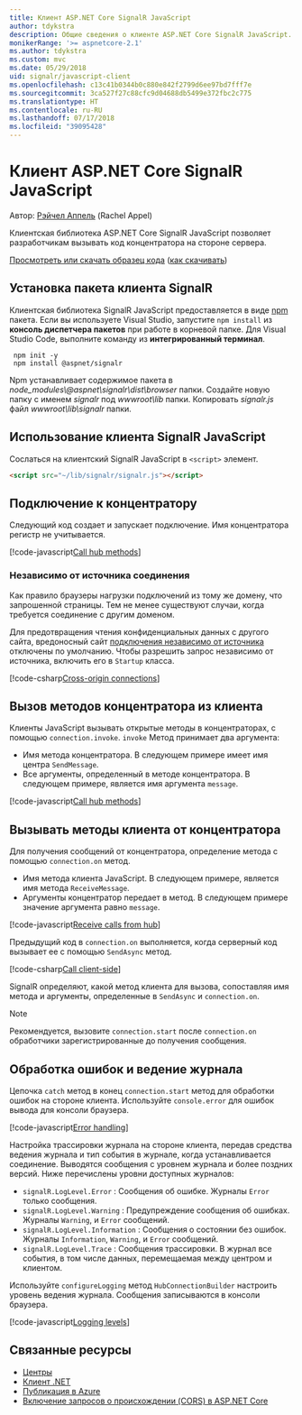 ```yaml
---
title: Клиент ASP.NET Core SignalR JavaScript
author: tdykstra
description: Общие сведения о клиенте ASP.NET Core SignalR JavaScript.
monikerRange: '>= aspnetcore-2.1'
ms.author: tdykstra
ms.custom: mvc
ms.date: 05/29/2018
uid: signalr/javascript-client
ms.openlocfilehash: c13c41b0344b0c880e842f2799d6ee97bd7fff7e
ms.sourcegitcommit: 3ca527f27c88cfc9d04688db5499e372fbc2c775
ms.translationtype: HT
ms.contentlocale: ru-RU
ms.lasthandoff: 07/17/2018
ms.locfileid: "39095428"
---
```

# <a name="aspnet-core-signalr-javascript-client"></a>Клиент ASP.NET Core SignalR JavaScript

Автор: [Рэйчел Аппель](http://twitter.com/rachelappel) (Rachel Appel)

Клиентская библиотека ASP.NET Core SignalR JavaScript позволяет разработчикам вызывать код концентратора на стороне сервера.

[Просмотреть или скачать образец кода](https://github.com/aspnet/Docs/tree/live/aspnetcore/signalr/javascript-client/sample) ([как скачивать](xref:tutorials/index#how-to-download-a-sample))

## <a name="install-the-signalr-client-package"></a>Установка пакета клиента SignalR

Клиентская библиотека SignalR JavaScript предоставляется в виде [npm](https://www.npmjs.com/) пакета. Если вы используете Visual Studio, запустите `npm install` из **консоль диспетчера пакетов** при работе в корневой папке. Для Visual Studio Code, выполните команду из **интегрированный терминал**.

  ```console
   npm init -y
   npm install @aspnet/signalr
  ```

Npm устанавливает содержимое пакета в *node_modules\\@aspnet\signalr\dist\browser* папки. Создайте новую папку с именем *signalr* под *wwwroot\\lib* папки. Копировать *signalr.js* файл *wwwroot\lib\signalr* папки.

## <a name="use-the-signalr-javascript-client"></a>Использование клиента SignalR JavaScript

Сослаться на клиентский SignalR JavaScript в `<script>` элемент.

```html
<script src="~/lib/signalr/signalr.js"></script>
```

## <a name="connect-to-a-hub"></a>Подключение к концентратору

Следующий код создает и запускает подключение. Имя концентратора регистр не учитывается.

[!code-javascript[Call hub methods](javascript-client/sample/wwwroot/js/chat.js?range=9-12,28)]

### <a name="cross-origin-connections"></a>Независимо от источника соединения

Как правило браузеры нагрузки подключений из тому же домену, что запрошенной страницы. Тем не менее существуют случаи, когда требуется соединение с другим доменом.

Для предотвращения чтения конфиденциальных данных с другого сайта, вредоносный сайт [подключения независимо от источника](xref:security/cors) отключены по умолчанию. Чтобы разрешить запрос независимо от источника, включить его в `Startup` класса.

[!code-csharp[Cross-origin connections](javascript-client/sample/Startup.cs?highlight=29-35,56)]

## <a name="call-hub-methods-from-client"></a>Вызов методов концентратора из клиента

Клиенты JavaScript вызывать открытые методы в концентраторах, с помощью `connection.invoke`. `invoke` Метод принимает два аргумента:

* Имя метода концентратора. В следующем примере имеет имя центра `SendMessage`.
* Все аргументы, определенный в методе концентратора. В следующем примере, является имя аргумента `message`.

[!code-javascript[Call hub methods](javascript-client/sample/wwwroot/js/chat.js?range=24)]

## <a name="call-client-methods-from-hub"></a>Вызывать методы клиента от концентратора

Для получения сообщений от концентратора, определение метода с помощью `connection.on` метод.

* Имя метода клиента JavaScript. В следующем примере, является имя метода `ReceiveMessage`.
* Аргументы концентратор передает в метод. В следующем примере значение аргумента равно `message`.

[!code-javascript[Receive calls from hub](javascript-client/sample/wwwroot/js/chat.js?range=14-19)]

Предыдущий код в `connection.on` выполняется, когда серверный код вызывает ее с помощью `SendAsync` метод.

[!code-csharp[Call client-side](javascript-client/sample/hubs/chathub.cs?range=8-11)]

SignalR определяют, какой метод клиента для вызова, сопоставляя имя метода и аргументы, определенные в `SendAsync` и `connection.on`.

> [!NOTE]
> Рекомендуется, вызовите `connection.start` после `connection.on` обработчики зарегистрированные до получения сообщения.

## <a name="error-handling-and-logging"></a>Обработка ошибок и ведение журнала

Цепочка `catch` метод в конец `connection.start` метод для обработки ошибок на стороне клиента. Используйте `console.error` для ошибок вывода для консоли браузера.

[!code-javascript[Error handling](javascript-client/sample/wwwroot/js/chat.js?range=28)]

Настройка трассировки журнала на стороне клиента, передав средства ведения журнала и тип события в журнале, когда устанавливается соединение. Выводятся сообщения с уровнем журнала и более поздних версий. Ниже перечислены уровни доступных журналов:

* `signalR.LogLevel.Error` : Сообщения об ошибке. Журналы `Error` только сообщения.
* `signalR.LogLevel.Warning` : Предупреждение сообщения об ошибках. Журналы `Warning`, и `Error` сообщений.
* `signalR.LogLevel.Information` : Сообщения о состоянии без ошибок. Журналы `Information`, `Warning`, и `Error` сообщений.
* `signalR.LogLevel.Trace` : Сообщения трассировки. В журнал все события, в том числе данных, перемещаемая между центром и клиентом.

Используйте `configureLogging` метод `HubConnectionBuilder` настроить уровень ведения журнала. Сообщения записываются в консоли браузера.

[!code-javascript[Logging levels](javascript-client/sample/wwwroot/js/chat.js?range=9-12)]

## <a name="related-resources"></a>Связанные ресурсы

* [Центры](xref:signalr/hubs)
* [Клиент .NET](xref:signalr/dotnet-client)
* [Публикация в Azure](xref:signalr/publish-to-azure-web-app)
* [Включение запросов о происхождении (CORS) в ASP.NET Core](xref:security/cors)
